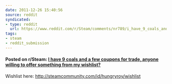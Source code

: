 ```yaml
---
date: 2011-12-26 15:40:56
source: reddit
syndicated:
- type: reddit
  url: https://www.reddit.com/r/Steam/comments/nr789/i_have_9_coals_and_a_few_coupons_for_trade_anyone/
tags:
- steam
- reddit_submission
---
```


#### Posted on r/Steam: [I have 9 coals and a few coupons for trade, anyone willing to offer something from my wishlist?](https://reddit.com/r/Steam/comments/nr789/i_have_9_coals_and_a_few_coupons_for_trade_anyone/)

Wishlist here: http://steamcommunity.com/id/hungryroy/wishlist